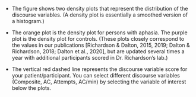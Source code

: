 - The figure shows two density plots that represent the distribution of the discourse variables. (A density plot is essentially a smoothed version of a histogram.) 

- The orange plot is the density plot for persons with aphasia. The purple plot is the density plot for controls. (These plots closely correspond to the values in our publications [Richardson & Dalton, 2015, 2019; Dalton & Richardson, 2018; Dalton et al., 2020], but are updated several times a year with additional participants scored in Dr. Richardson’s lab.) 

- The vertical red dashed line represents the discourse variable score for your patient/participant. You can select different discourse variables (Composite, AC, Attempts, AC/min) by selecting the variable of interest below the plots.
